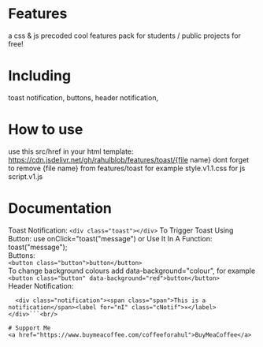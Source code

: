 # Features
a css & js precoded cool features pack for students / public projects for free!
# Including
toast notification, buttons, header notification, 
# How to use
use this src/href in your html template: https://cdn.jsdelivr.net/gh/rahulblob/features/toast/{file name} 
dont forget to remove {file name} from features/toast for example style.v1.1.css for js script.v1.js
# Documentation
Toast Notification:
 ```<div class="toast"></div>```
To Trigger Toast Using Button: use onClick="toast("message") or Use It In A Function: toast("message");<br>
Buttons:<br>
```<button class="button">button</button>```<br>
To change background colours add data-background="colour", for example ```<button class="button" data-background="red">button</button>```<br>
Header Notification:<br/>
```<input type="checkbox" id="nI"/>
  <div class="notification"><span class="span">This is a notification</span><label for="nI" class="cNotif">✕</label></div>```<br/>

# Support Me
<a href="https://www.buymeacoffee.com/coffeeforahul">BuyMeaCoffee</a>
